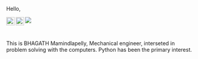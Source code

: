 Hello,

<a href="https://twitter.com/Bhagathchary555">
  <img align="left" alt="Abhishek Naidu | Twitter" width="22px" src="https://raw.githubusercontent.com/peterthehan/peterthehan/master/assets/twitter.svg" />
</a>
<a href="https://www.linkedin.com/in/bhagath-mamindlapelly-616474156/">
  <img align="left" alt="Abhishek's LinkedIN" width="22px" src="https://raw.githubusercontent.com/peterthehan/peterthehan/master/assets/linkedin.svg" />
</a>

![](https://visitor-badge.glitch.me/badge?page_id=bhagath555.bhagath555)

<br />

This is BHAGATH Mamindlapelly, Mechanical engineer, interseted in problem solving with the computers. Python has been the primary interest. 
